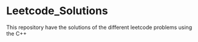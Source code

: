 # Leetcode_Solutions
This repository have the solutions of the different leetcode problems using the C++
